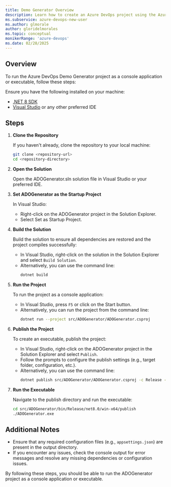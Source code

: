 ```yaml
---
title: Demo Generator Overview
description: Learn how to create an Azure DevOps project using the Azure DevOps Demo Generator.
ms.subservice: azure-devops-new-user
ms.author: glmorale
author: gloridelmorales
ms.topic: conceptual
monikerRange: 'azure-devops'
ms.date: 02/28/2025
---
```


## Overview

To run the Azure DevOps Demo Generator project as a console application or executable, follow these steps:

Ensure you have the following installed on your machine:

- [.NET 8 SDK](https://dotnet.microsoft.com/download/dotnet/8.0)
- [Visual Studio](https://visualstudio.microsoft.com/) or any other preferred IDE


## Steps

1. **Clone the Repository**

   If you haven't already, clone the repository to your local machine:

   ```sh
   git clone <repository-url>
   cd <repository-directory>
   ```

2. **Open the Solution**

   Open the ADOGenerator.sln solution file in Visual Studio or your preferred IDE.

3. **Set ADOGenerator as the Startup Project**

   In Visual Studio:

   - Right-click on the ADOGenerator project in the Solution Explorer.
   - Select Set as Startup Project.

4. **Build the Solution**

   Build the solution to ensure all dependencies are restored and the project compiles successfully:

   - In Visual Studio, right-click on the solution in the Solution Explorer and select `Build Solution`.
   - Alternatively, you can use the command line:
     ```sh
     dotnet build
     ```

5. **Run the Project**

   To run the project as a console application:

   - In Visual Studio, press `F5` or click on the Start button.
   - Alternatively, you can run the project from the command line:
     ```sh
     dotnet run --project src/ADOGenerator/ADOGenerator.csproj
     ```

6. **Publish the Project**

   To create an executable, publish the project:

   - In Visual Studio, right-click on the ADOGenerator project in the Solution Explorer and select `Publish`.
   - Follow the prompts to configure the publish settings (e.g., target folder, configuration, etc.).
   - Alternatively, you can use the command line:
     ```sh
     dotnet publish src/ADOGenerator/ADOGenerator.csproj -c Release -r win-x64 --self-contained
     ```

7. **Run the Executable**

   Navigate to the publish directory and run the executable:
   ```sh
   cd src/ADOGenerator/bin/Release/net8.0/win-x64/publish
   ./ADOGenerator.exe
   ```

## Additional Notes

- Ensure that any required configuration files (e.g., `appsettings.json`) are present in the output directory.
- If you encounter any issues, check the console output for error messages and resolve any missing dependencies or configuration issues.

By following these steps, you should be able to run the ADOGenerator project as a console application or executable.